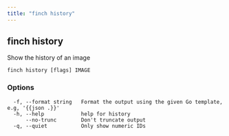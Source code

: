 ```yaml
---
title: "finch history"
---
```


## finch history

Show the history of an image

```
finch history [flags] IMAGE
```

### Options

```
  -f, --format string   Format the output using the given Go template, e.g, '{{json .}}'
  -h, --help            help for history
      --no-trunc        Don't truncate output
  -q, --quiet           Only show numeric IDs
```
